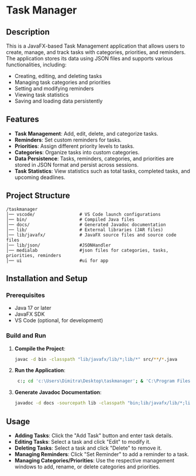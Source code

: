 # Task Manager

## Description
This is a JavaFX-based Task Management application that allows users to create, manage, and track tasks with categories, priorities, and reminders. The application stores its data using JSON files and supports various functionalities, including:

- Creating, editing, and deleting tasks
- Managing task categories and priorities
- Setting and modifying reminders
- Viewing task statistics
- Saving and loading data persistently

## Features
- **Task Management**: Add, edit, delete, and categorize tasks.
- **Reminders**: Set custom reminders for tasks.
- **Priorities**: Assign different priority levels to tasks.
- **Categories**: Organize tasks into custom categories.
- **Data Persistence**: Tasks, reminders, categories, and priorities are stored in JSON format and persist across sessions.
- **Task Statistics**: View statistics such as total tasks, completed tasks, and upcoming deadlines.


## Project Structure
```
/taskmanager
│── vscode/                 # VS Code launch configurations
│── bin/                    # Compiled Java files
│── docs/                   # Generated Javadoc documentation
│── lib/                    # External libraries (JAR files)
│── lib/javafx/             # JavaFX source files and source code files
│── lib/json/               #JSONHandler                 
│── medialab                #json files for categories, tasks, priorities, reminders
│── ui                      #ui for app
```



## Installation and Setup
### Prerequisites
- Java 17 or later
- JavaFX SDK
- VS Code (optional, for development)

### Build and Run
1. **Compile the Project**:
   ```sh
   javac -d bin -classpath "lib/javafx/lib/*;lib/*" src/**/*.java
   ```

2. **Run the Application**:
   ```sh
    c:; cd 'c:\Users\Dimitra\Desktop\taskmanager'; & 'C:\Program Files\Java\jdk-23\bin\java.exe' '@C:\Users\Dimitra\AppData\Local\Temp\cp_apjc9596xge6ed0typwm3iffa.argfile' 'lib.javafx.TaskManager'
   ```

3. **Generate Javadoc Documentation**:
   ```sh
   javadoc -d docs -sourcepath lib -classpath "bin;lib/javafx/lib/*;lib/json/*;lib/jackson-annotations-2.18.1.jar;lib/jackson-core-2.18.1.jar;lib/jackson-databind-2.18.1.jar" lib/javafx/ReminderHandler.java
   ```

## Usage
- **Adding Tasks**: Click the "Add Task" button and enter task details.
- **Editing Tasks**: Select a task and click "Edit" to modify it.
- **Deleting Tasks**: Select a task and click "Delete" to remove it.
- **Managing Reminders**: Click "Set Reminder" to add a reminder to a task.
- **Managing Categories/Priorities**: Use the respective management windows to add, rename, or delete categories and priorities.



